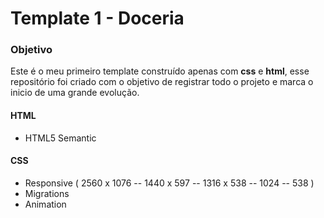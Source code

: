 # Template 1 - Doceria 

### Objetivo 

Este é o meu primeiro template construído apenas com **css** e **html**, esse repositório foi criado com o objetivo de registrar todo o projeto e marca o inicio de uma grande evolução.

#### HTML

 - HTML5  Semantic

#### CSS

-	Responsive ( 2560 x 1076 -- 1440 x 597 --  1316 x 538 -- 1024 -- 538 )
-	Migrations 
-	Animation

